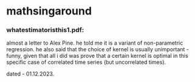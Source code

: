 # mathsingaround


### whatestimatoristhis1.pdf:

almost a letter to Alex Pine.
he told me it is a variant of non-parametric regression.
he also said that the choice of kernel is usually unimportant - funny, given that all i did was prove that a certain kernel is optimal in this specific case of correlated time series (but uncorrelated times).

dated - 01.12.2023.
